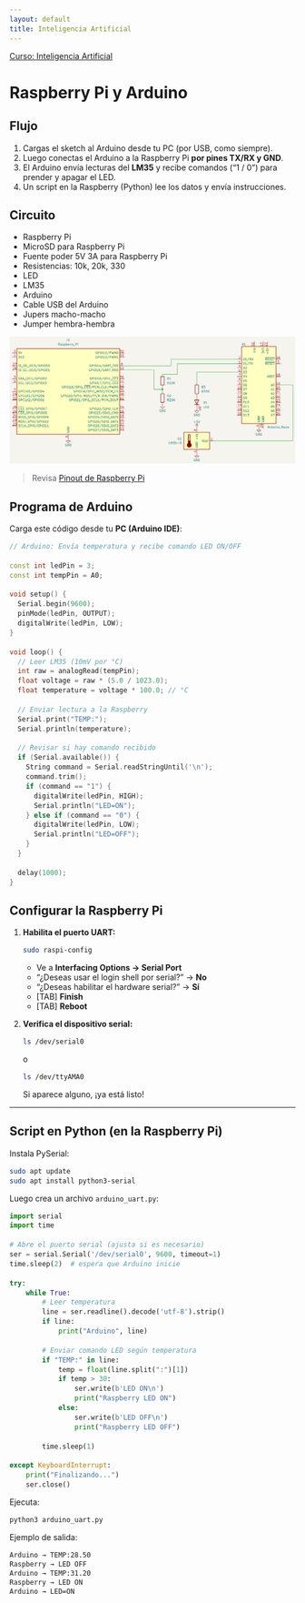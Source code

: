 ```yaml
---
layout: default
title: Inteligencia Artificial
---
```

[Curso: Inteligencia Artificial](index)

# Raspberry Pi y Arduino

## Flujo

1. Cargas el sketch al Arduino desde tu PC (por USB, como siempre).
2. Luego conectas el Arduino a la Raspberry Pi **por pines TX/RX y GND**.
3. El Arduino envía lecturas del **LM35** y recibe comandos (“1 / 0”) para prender y apagar el LED.
4. Un script en la Raspberry (Python) lee los datos y envía instrucciones.

## Circuito

- Raspberry Pi
- MicroSD para Raspberry Pi
- Fuente poder 5V 3A para Raspberry Pi
- Resistencias: 10k, 20k, 330
- LED
- LM35
- Arduino
- Cable USB del Arduino
- Jupers macho-macho
- Jumper hembra-hembra

<img src="/image/ia/lm35_led_arduino_raspberry.png" width="800"/>

> Revisa [Pinout de Raspberry Pi](https://pinout.xyz/)

## Programa de Arduino

Carga este código desde tu **PC (Arduino IDE)**:

```cpp
// Arduino: Envía temperatura y recibe comando LED ON/OFF

const int ledPin = 3;
const int tempPin = A0;

void setup() {
  Serial.begin(9600);
  pinMode(ledPin, OUTPUT);
  digitalWrite(ledPin, LOW);
}

void loop() {
  // Leer LM35 (10mV por °C)
  int raw = analogRead(tempPin);
  float voltage = raw * (5.0 / 1023.0);
  float temperature = voltage * 100.0; // °C

  // Enviar lectura a la Raspberry
  Serial.print("TEMP:");
  Serial.println(temperature);

  // Revisar si hay comando recibido
  if (Serial.available()) {
    String command = Serial.readStringUntil('\n');
    command.trim();
    if (command == "1") {
      digitalWrite(ledPin, HIGH);
      Serial.println("LED=ON");
    } else if (command == "0") {
      digitalWrite(ledPin, LOW);
      Serial.println("LED=OFF");
    }
  }

  delay(1000);
}
```

## Configurar la Raspberry Pi

1. **Habilita el puerto UART:**

   ```bash
   sudo raspi-config
   ```

   * Ve a **Interfacing Options → Serial Port**
   * “¿Deseas usar el login shell por serial?” → **No**
   * “¿Deseas habilitar el hardware serial?” → **Sí**
   * [TAB] **Finish**
   * [TAB] **Reboot**

2. **Verifica el dispositivo serial:**

   ```bash
   ls /dev/serial0
   ```

   o

   ```bash
   ls /dev/ttyAMA0
   ```

   Si aparece alguno, ¡ya está listo!

---

## Script en Python (en la Raspberry Pi)

Instala PySerial:

```bash
sudo apt update
sudo apt install python3-serial
```

Luego crea un archivo `arduino_uart.py`:

```python
import serial
import time

# Abre el puerto serial (ajusta si es necesario)
ser = serial.Serial('/dev/serial0', 9600, timeout=1)
time.sleep(2)  # espera que Arduino inicie

try:
    while True:
        # Leer temperatura
        line = ser.readline().decode('utf-8').strip()
        if line:
            print("Arduino", line)

        # Enviar comando LED según temperatura
        if "TEMP:" in line:
            temp = float(line.split(":")[1])
            if temp > 30:
                ser.write(b'LED ON\n')
                print("Raspberry LED ON")
            else:
                ser.write(b'LED OFF\n')
                print("Raspberry LED OFF")

        time.sleep(1)

except KeyboardInterrupt:
    print("Finalizando...")
    ser.close()
```

Ejecuta:

```bash
python3 arduino_uart.py
```

Ejemplo de salida:

```
Arduino → TEMP:28.50
Raspberry → LED OFF
Arduino → TEMP:31.20
Raspberry → LED ON
Arduino → LED=ON
```

